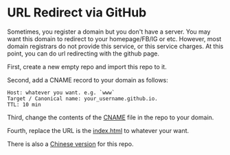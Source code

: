 # URL Redirect via GitHub
Sometimes, you register a domain but you don't have a server. You may want this domain to redirect to your homepage/FB/IG or etc. However, most domain registrars do not provide this service, or this service charges. At this point, you can do url redirecting with the github page.

First, create a new empty repo and import this repo to it.

Second, add a CNAME record to your domain as follows:
```
Host: whatever you want. e.g. `www`
Target / Canonical name: your_username.github.io.
TTL: 10 min
```

Third, change the contents of the [CNAME](./CNAME) file in the repo to your domain.

Fourth, replace the URL is the [index.html](./index.html) to whatever your want.

There is also a [Chinese version](https://github.com/y2l/URL-Redirect-zh/) for this repo.
